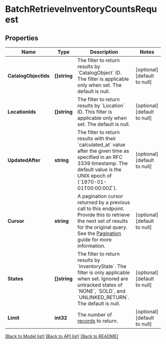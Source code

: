 # BatchRetrieveInventoryCountsRequest

## Properties
Name | Type | Description | Notes
------------ | ------------- | ------------- | -------------
**CatalogObjectIds** | **[]string** | The filter to return results by &#x60;CatalogObject&#x60; ID. The filter is applicable only when set.  The default is null. | [optional] [default to null]
**LocationIds** | **[]string** | The filter to return results by &#x60;Location&#x60; ID. This filter is applicable only when set. The default is null. | [optional] [default to null]
**UpdatedAfter** | **string** | The filter to return results with their &#x60;calculated_at&#x60; value after the given time as specified in an RFC 3339 timestamp. The default value is the UNIX epoch of (&#x60;1970-01-01T00:00:00Z&#x60;). | [optional] [default to null]
**Cursor** | **string** | A pagination cursor returned by a previous call to this endpoint. Provide this to retrieve the next set of results for the original query.  See the [Pagination](https://developer.squareup.com/docs/working-with-apis/pagination) guide for more information. | [optional] [default to null]
**States** | **[]string** | The filter to return results by &#x60;InventoryState&#x60;. The filter is only applicable when set. Ignored are untracked states of &#x60;NONE&#x60;, &#x60;SOLD&#x60;, and &#x60;UNLINKED_RETURN&#x60;. The default is null. | [optional] [default to null]
**Limit** | **int32** | The number of [records](https://developer.squareup.com/reference/square_2024-07-17/objects/InventoryCount) to return. | [optional] [default to null]

[[Back to Model list]](../README.md#documentation-for-models) [[Back to API list]](../README.md#documentation-for-api-endpoints) [[Back to README]](../README.md)

